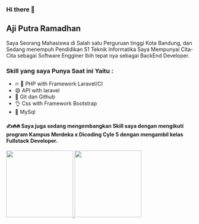 ### Hi there 👋

##  Aji Putra Ramadhan
 Saya Seorang Mahasiswa di Salah satu Perguruan tinggi Kota Bandung, dan Sedang menempuh Pendidikan S1 Teknik Informatika
 Saya Mempunyai Cita-Cita sebagai Software Engginer lbih tepat nya sebagai BackEnd Developer.
 ### Skill yang saya Punya Saat ini Yaitu : 
-  🔥 🗿 PHP with Framework Laravel/CI
-  😄 API with laravel
-  🥦 Git dan Github
- 👌 Css with Framework Bootstrap
- 👐 MySql
####  ✍🔥🔥 Saya juga sedang mengembangkan Skill saya dengan mengikuti program Kampus Merdeka x Dicoding Cyle 5 dengan mengambil kelas Fullstack Developer.

<p align="left">
<a href="https://github.com/Aji-Putra">
  <img height="180em" src="https://github-readme-stats-eight-theta.vercel.app/api?username=Aji-Putra&show_icons=true&theme=algolia&include_all_commits=true&count_private=true"/>
  <img height="180em" src="https://github-readme-stats-eight-theta.vercel.app/api/top-langs/?username=Aji-Putra&layout=compact&langs_count=8&theme=algolia"/>
</a>
</p>
